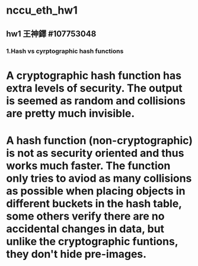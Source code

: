 # nccu_eth_hw1
## hw1  王神鐸 #107753048
### 1.Hash vs cyrptographic hash functions

# A cryptographic hash function has extra levels of security. The output is seemed as random and collisions are pretty much invisible.
# A hash function (non-cryptographic) is not as security oriented and thus works much faster. The function only tries to aviod as many collisions as possible when placing objects in different buckets in the hash table, some others verify there are no accidental changes in data, but unlike the cryptographic funtions, they don't hide pre-images.
